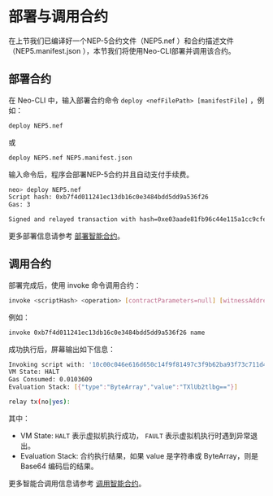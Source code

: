 # 部署与调用合约

在上节我们已编译好一个NEP-5合约文件（NEP5.nef ）和合约描述文件（NEP5.manifest.json ），本节我们将使用Neo-CLI部署并调用该合约。

## 部署合约

在 Neo-CLI 中，输入部署合约命令  `deploy <nefFilePath> [manifestFile]` ，例如：

```bash
deploy NEP5.nef
```

或

```bash
deploy NEP5.nef NEP5.manifest.json
```

输入命令后，程序会部署NEP-5合约并且自动支付手续费。

```bash
neo> deploy NEP5.nef
Script hash: 0xb7f4d011241ec13db16c0e3484bdd5dd9a536f26
Gas: 3

Signed and relayed transaction with hash=0xe03aade81fb96c44e115a1cc9cfe984a9df4a283bd10aa0aefa7ebf3e296f757
```

更多部署信息请参考 [部署智能合约](../deploy/deploy.md)。

## 调用合约

部署完成后，使用 invoke 命令调用合约：

```bash
invoke <scriptHash> <operation> [contractParameters=null] [witnessAddress=null]
```

例如：

```bash
invoke 0xb7f4d011241ec13db16c0e3484bdd5dd9a536f26 name
```

成功执行后，屏幕输出如下信息：

```bash
Invoking script with: '10c00c046e616d650c14f9f81497c3f9b62ba93f73c711d41b1eeff50c2341627d5b52'
VM State: HALT
Gas Consumed: 0.0103609
Evaluation Stack: [{"type":"ByteArray","value":"TXlUb2tlbg=="}]

relay tx(no|yes):
```

其中：

- VM State:  `HALT` 表示虚拟机执行成功， `FAULT` 表示虚拟机执行时遇到异常退出。
- Evaluation Stack: 合约执行结果，如果 value 是字符串或 ByteArray，则是 Base64 编码后的结果。

更多智能合调用信息请参考 [调用智能合约](../deploy/dinvoke.md)。
